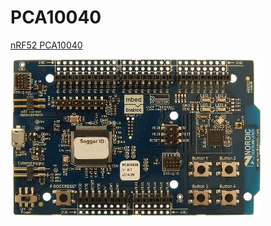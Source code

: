 # PCA10040

[nRF52 PCA10040](http://www.keil.com/boards2/nordicsemiconductors/nrf52pca10040/)

![PCA10040](nRF52.jpg)